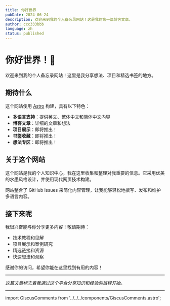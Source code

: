 ```yaml
---
title: 你好世界
pubDate: 2024-06-24
description: 欢迎来到我的个人备忘录网站！这是我的第一篇博客文章。
author: ccc333bbb
language: zh
status: published
---
```


# 你好世界！👋

欢迎来到我的个人备忘录网站！这里是我分享想法、项目和精选书签的地方。

## 期待什么

这个网站使用 [Astro](https://astro.build/) 构建，具有以下特色：

- **多语言支持**：提供英文、繁体中文和简体中文内容
- **博客文章**：详细的文章和想法
- **项目展示**：即将推出！
- **书签收藏**：即将推出！
- **想法专区**：即将推出！

## 关于这个网站

这个网站是我的个人知识中心，我在这里收集和整理对我重要的信息。它采用优美的水墨风格设计，并使用现代网页技术构建。

网站整合了 GitHub Issues 来简化内容管理，让我能够轻松地撰写、发布和维护多语言内容。

## 接下来呢

我很兴奋能与你分享更多内容！敬请期待：

- 技术教程和见解
- 项目展示和案例研究
- 精选链接和资源
- 快速想法和观察

感谢你的访问，希望你能在这里找到有用的内容！

---

*这篇文章标志着我通过这个平台分享知识和经验的旅程开始。*

---

import GiscusComments from '../../../components/GiscusComments.astro';

<GiscusComments />